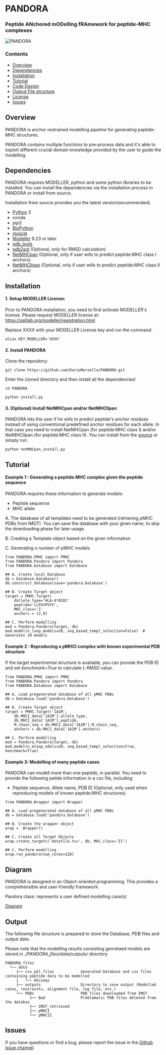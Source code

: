 # PANDORA
### Peptide ANchored mODelling fRAmework for peptide-MHC complexes


![PANDORA](https://github.com/DarioMarzella/PANDORA/blob/issue_90/flowchart_pMHCI.png?raw=true)

### Contents

- [Overview](#overview)
- [Dependencies](#dependencies)
- [Installation](#installation)
- [Tutorial](#tutorial)
- [Code Design](#diagram)
- [Output File structure](#output)
- [License](./LICENSE)
- [Issues](#issues)

## Overview

PANDORA is anchor restrained modelling pipeline for generating peptide-MHC structures.

PANDORA contains multiple functions to pre-process data and it's able to exploit different crucial domain knowledge provided by the user to guide the modelling.


## Dependencies
PANDORA requires MODELLER, python and some python libraries to be installed. You can install the dependencies via the installation process in PANDORA or install from source.

Installation from source provides you the latest version(recommended).

- [Python](https://www.python.org/) 3
- conda
- pip3
- [BioPython](https://anaconda.org/conda-forge/biopython)
- [muscle](https://anaconda.org/bioconda/muscle)
- [Modeller](https://anaconda.org/salilab/modeller) 9.23 or later
- [pdb_tools](https://github.com/haddocking/pdb-tools)
- [pdb2sql](https://github.com/DeepRank/pdb2sql) (Optional, only for RMSD calculation)
- [NetMHCpan](https://services.healthtech.dtu.dk/software.php) (Optional, only if user wills to predict peptide:MHC class I anchors)
- [NetMHCIIpan](https://services.healthtech.dtu.dk/software.php) (Optional, only if user wills to predict peptide:MHC class II anchors)

## Installation

#### 1. Setup MODELLER License:
Prior to PANDORA installation, you need to first activate MODELLER's license. Please request MODELLER license at: https://salilab.org/modeller/registration.html

Replace XXXX with your MODELLER License key and run the command:
```
alias KEY_MODELLER='XXXX'
```

#### 2. Install PANDORA

Clone the repository:
```
git clone https://github.com/DarioMarzella/PANDORA.git
```
Enter the cloned directory and then install all the dependencies!
```
cd PANDORA

python install.py
```
#### 3. (Optional) Install NetMHCpan and/or NetMHCIIpan

PANDORA lets the user if he wills to predict peptide's anchor residues instead of using conventional predefined anchor residues for each allele.
In that case you need to install NetMHCpan (for peptide:MHC class I) and/or NetMHCIIpan (for peptide:MHC class II).
You can install from the [source](https://services.healthtech.dtu.dk/software.php) or simply run:
```
python netMHCpan_install.py
```

## Tutorial


#### Example 1 : Generating a peptide:MHC complex given the peptide sequence
PANDORA requires these information to generate models:
- Peptide sequence
- MHC allele

A. The database of all templates need to be generated (retrieving pMHC PDBs from IMGT). 
   You can save the database with your given name, to skip the downloading phase for later usage.
   
B. Creating a Template object based on the given information

C. Generating n number of pMHC models

```
from PANDORA.PMHC import PMHC
from PANDORA.Pandora import Pandora
from PANDORA.Database import Database

## A. Create local Database
db = Database.Database()
db.construct_database(save='pandora.Database')     

## B. Create Target object
target = PMHC.Target(
    dallele_type='HLA-A*0201'
    peptide='LLFGYPVYV',
    MHC_class='I'
    anchors = [2,9]

## C. Perform modelling
mod = Pandora.Pandora(target, db)
mod.model(n_loop_models=20, seq_based_templ_selection=False)  # Generates 20 models
```

#### Example 2 : Reproducing a pMHCI complex with known experimental PDB structure

If the target experimental structure is available, you can provide the PDB ID and set *benchmark=True* to calculate L-RMSD value.

```
from PANDORA.PMHC import PMHC
from PANDORA.Pandora import Pandora
from PANDORA.Database import Database

## A. Load pregenerated database of all pMHC PDBs
db = Database.load('pandora.Database')  

## B. Create Target object
target = PMHC.Target('1A1M',
    db.MHCI_data['1A1M'].allele_type,
    db.MHCI_data['1A1M'].peptide,
    M_chain_seq = db.MHCI_data['1A1M'].M_chain_seq,
    anchors = db.MHCI_data['1A1M'].anchors)

## C. Perform modelling
mod = Pandora.Pandora(target, db)
mod.model(n_mloop_odels=20, seq_based_templ_selection=True, benchmark=True)  
```

#### Example 3: Modelling of many peptide cases
PANDORA can modell more than one peptide, in parallel. You need to provide the following petide information in a csv file, including:
- Peptide sequence,  Allele name, PDB ID (Optional, only used when reproducing models of known peptide:MHC structures)

```
from PANDORA.Wrapper import Wrapper

## A. Load pregenerated database of all pMHC PDBs
db = Database.load('pandora.Database')

## B. Create the wrapper object
wrap =  Wrapper()

## C. Create all Target Objects
wrap.create_targets('datafile.tsv', db, MHC_class='II')

## C. Perform modelling
wrap.run_pandora(num_cores=128)
```
## Diagram
PANDORA is designed in an Object-oriented programming. This provides a comprehensible and user-friendly framework.

Pandora class: represents a user defined modelling case(s)

[Diagram](https://github.com/DarioMarzella/PANDORA/blob/issue_90/class_diagram.png?raw=true)

## Output

The following file structure is prepared to store the Database, PDB files and output data.

Please note that the modelling results consisting genretaed models are stored in *./PANDORA_files/data/outputs/* directory

```
PANDORA_files
  └── data
     ├── csv_pkl_files            Generated Database and csv files containing peptide data to be modelled
     │   └── mhcseqs
     ├── outputs                  Directory to save output (Modelled cases, restraints, alignment file, log file, etc.)
     └── PDBs                     PDB files downloaded from IMGT
           ├── Bad                Problematic PDB files deleted from the databse
           ├── IMGT_retrieved     
           ├── pMHCI              
           └── pMHCII             
```

## Issues

If you have questions or find a bug, please report the issue in the [Github issue channel](https://github.com/DarioMarzella/PANDORA/issues).
